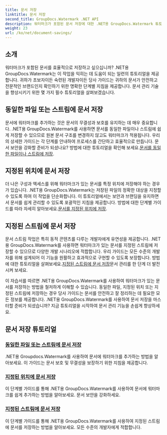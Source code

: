 ```yaml
---
title: 문서 저장
linktitle: 문서 저장
second_title: GroupDocs.Watermark .NET API
description: 워터마크가 포함된 문서 저장에 대한 .NET용 GroupDocs.Watermark 튜토리얼을 살펴보세요. 문서 보안 및 관리를 강화하는 단계별 방법을 알아보세요.
weight: 23
url: /ko/net/document-savings/
---
```

## 소개

워터마크가 포함된 문서를 효율적으로 저장하고 싶으십니까? .NET용 GroupDocs.Watermark는 이 작업을 익히는 데 도움이 되는 일련의 튜토리얼을 제공합니다. 귀하가 초보자이든 숙련된 개발자이든 당사 가이드는 귀하의 문서가 안전하고 전문적인 브랜드인지 확인하기 위한 명확한 단계별 지침을 제공합니다. 문서 관리 기술을 향상시키기 위한 몇 가지 필수 튜토리얼을 살펴보겠습니다.

## 동일한 파일 또는 스트림에 문서 저장
 문서에 워터마크를 추가하는 것은 문서의 무결성과 보호를 유지하는 데 매우 중요합니다. .NET용 GroupDocs.Watermark를 사용하면 문서를 동일한 파일이나 스트림에 쉽게 저장할 수 있으므로 원본 문서 구조를 변경하지 않고도 워터마크가 적용됩니다. 우리의 상세한 가이드는 각 단계를 안내하여 프로세스를 간단하고 효율적으로 만듭니다. 문서 보안을 강화할 준비가 되셨나요? 방법에 대한 튜토리얼을 확인해 보세요.[문서를 동일한 파일이나 스트림에 저장](./save-document-same-file-stream/).

## 지정된 위치에 문서 저장
더 나은 구성과 액세스를 위해 워터마크가 있는 문서를 특정 위치에 저장해야 하는 경우가 있습니다. .NET용 GroupDocs.Watermark는 저장된 파일의 정확한 대상을 지정할 수 있도록 하여 이 작업을 단순화합니다. 이 튜토리얼에서는 보안과 브랜딩을 유지하면서 문서를 쉽게 관리할 수 있도록 포괄적인 지침을 제공합니다. 방법에 대한 단계별 가이드를 따라 자세히 알아보세요.[문서를 지정된 위치에 저장](./save-document-specified-location/).

## 지정된 스트림에 문서 저장
 문서 스트림 작업은 특히 동적 콘텐츠를 다루는 개발자에게 유연성을 제공합니다. .NET용 GroupDocs.Watermark를 사용하면 워터마크가 있는 문서를 지정된 스트림에 저장할 수 있으므로 다양한 개발 시나리오에 적합합니다. 우리 가이드는 모든 수준의 개발자를 위해 설계되어 이 기능을 원활하고 효과적으로 구현할 수 있도록 보장합니다. 방법에 대한 튜토리얼을 살펴보세요.[지정된 스트림에 문서 저장](./save-document-specified-stream/)문서 관리를 한 단계 더 발전시켜 보세요.

이 자습서를 따르면 .NET용 GroupDocs.Watermark를 사용하여 워터마크가 있는 문서를 저장하는 방법을 철저하게 이해할 수 있습니다. 동일한 파일, 지정된 위치 또는 지정된 스트림에 저장하는 경우 당사 가이드는 문서를 안전하고 잘 정리하는 데 필요한 모든 정보를 제공합니다. .NET용 GroupDocs.Watermark를 사용하여 문서 저장을 마스터할 준비가 되셨습니까? 지금 튜토리얼을 시작하여 문서 관리 기능을 손쉽게 향상하세요.

## 문서 저장 튜토리얼
### [동일한 파일 또는 스트림에 문서 저장](./save-document-same-file-stream/)
.NET용 Groupdocs.Watermark를 사용하여 문서에 워터마크를 추가하는 방법을 알아보세요. 이 가이드는 문서 보호 및 무결성을 보장하기 위한 지침을 제공합니다.
### [지정된 위치에 문서 저장](./save-document-specified-location/)
이 단계별 가이드를 통해 .NET용 GroupDocs.Watermark를 사용하여 문서에 워터마크를 쉽게 추가하는 방법을 알아보세요. 문서 보안을 강화하세요.
### [지정된 스트림에 문서 저장](./save-document-specified-stream/)
이 단계별 가이드를 통해 .NET용 GroupDocs.Watermark를 사용하여 지정된 스트림에 문서를 저장하는 방법을 알아보세요. 모든 수준의 개발자에게 적합합니다.